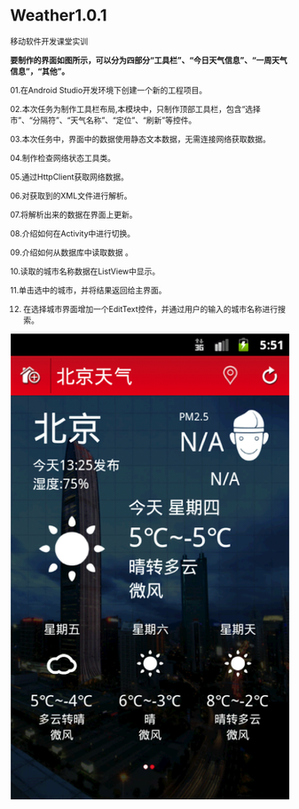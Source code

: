 # Weather1.0.1
移动软件开发课堂实训

**要制作的界面如图所示，可以分为四部分“工具栏”、“今日天气信息”、“一周天气信息”，“其他”。**

01.在Android Studio开发环境下创建一个新的工程项目。

02.本次任务为制作工具栏布局,本模块中，只制作顶部工具栏，包含“选择市”、“分隔符”、“天气名称”、“定位”、“刷新”等控件。

03.本次任务中，界面中的数据使用静态文本数据，无需连接网络获取数据。

04.制作检查网络状态工具类。

05.通过HttpClient获取网络数据。

06.对获取到的XML文件进行解析。

07.将解析出来的数据在界面上更新。

08.介绍如何在Activity中进行切换。

09.介绍如何从数据库中读取数据 。

10.读取的城市名称数据在ListView中显示。

11.单击选中的城市，并将结果返回给主界面。

12. 在选择城市界面增加一个EditText控件，并通过用户的输入的城市名称进行搜索。

![Aaron Swartz](https://github.com/ElonBrown/Weather1.0.1/blob/master/01.png)
